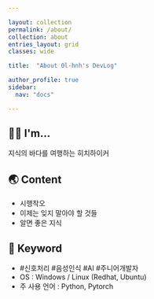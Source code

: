 ```yaml
---

layout: collection
permalink: /about/
collection: about
entries_layout: grid
classes: wide

title:  "About 0l-hnh's DevLog"

author_profile: true
sidebar:
  nav: "docs"

---
```


## 👩‍🚀 I'm...
지식의 바다를 여행하는 히치하이커

## 🌏 Content

* 시행착오
* 이제는 잊지 말아야 할 것들
* 알면 좋은 지식

## 🚀 Keyword
* #신호처리 #음성인식 #AI #주니어개발자
* OS : Windows / Linux (Redhat, Ubuntu)
* 주 사용 언어 : Python, Pytorch